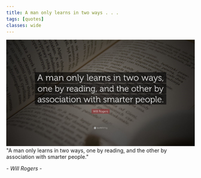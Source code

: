 ```yaml
---
title: A man only learns in two ways . . .
tags: [quotes]
classes: wide
---
```


![quote](/img/quote.jpg)
"A man only learns in two ways, one by reading, and the other by association with smarter people."

*- Will Rogers -*
